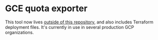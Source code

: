 # GCE quota exporter

This tool now lives [outside of this repository](https://github.com/GoogleCloudPlatform/cloud-foundation-fabric/tree/master/blueprints/cloud-operations/quota-monitoring), and also includes Terraform deployment files. It's currently in use in several production GCP organizations.
